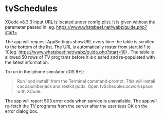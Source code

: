 # tvSchedules

XCode v8.3.3
Input URL is located under config.plist. It is given without the parameter passed in.  eg. https://www.whatsbeef.net/wabz/guide.php?start=

The app will request AppSettings.showURL every time the table is scrolled to the bottom of the list. The URL is automatically roster from start id 1 to 10(eg. https://www.whatsbeef.net/wabz/guide.php?start=10) .  The table is allowed 50 rows of TV programs before it is cleared and re-populated with the latest information.

To run in the iphone simulator (iOS 8+):
 > Run 'pod install' from the Terminal command-prompt.  This will install cocoalumberjack and restkit pods.
 > Open tvSchedules.xcworkspace with XCode.

The app will report 503 error code when service is unavailable. The app will re-fetch the TV programs from the server after the user taps OK on the error dialog box.

